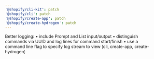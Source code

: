 ```yaml
---
'@shopify/cli-kit': patch
'@shopify/cli': patch
'@shopify/create-app': patch
'@shopify/create-hydrogen': patch
---
```


Better logging:
• include Prompt and List input/output
• distinguish commands via UUID and log lines for command start/finish
• use a command line flag to specify log stream to view (cli, create-app, create-hydrogen)
